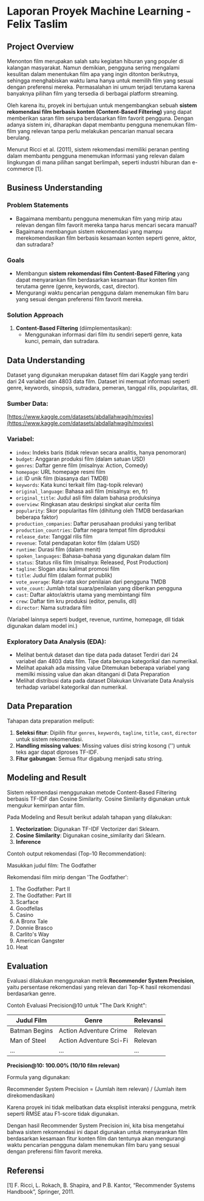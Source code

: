 # Laporan Proyek Machine Learning - Felix Taslim

## Project Overview

Menonton film merupakan salah satu kegiatan hiburan yang populer di kalangan masyarakat. Namun demikian, pengguna sering mengalami kesulitan dalam menentukan film apa yang ingin ditonton berikutnya, sehingga menghabiskan waktu lama hanya untuk memilih film yang sesuai dengan preferensi mereka. Permasalahan ini umum terjadi terutama karena banyaknya pilihan film yang tersedia di berbagai platform streaming.

Oleh karena itu, proyek ini bertujuan untuk mengembangkan sebuah **sistem rekomendasi film berbasis konten (Content-Based Filtering)** yang dapat memberikan saran film serupa berdasarkan film favorit pengguna. Dengan adanya sistem ini, diharapkan dapat membantu pengguna menemukan film-film yang relevan tanpa perlu melakukan pencarian manual secara berulang.

Menurut Ricci et al. (2011), sistem rekomendasi memiliki peranan penting dalam membantu pengguna menemukan informasi yang relevan dalam lingkungan di mana pilihan sangat berlimpah, seperti industri hiburan dan e-commerce [1].

## Business Understanding

### Problem Statements
- Bagaimana membantu pengguna menemukan film yang mirip atau relevan dengan film favorit mereka tanpa harus mencari secara manual?
- Bagaimana membangun sistem rekomendasi yang mampu merekomendasikan film berbasis kesamaan konten seperti genre, aktor, dan sutradara?

### Goals
- Membangun **sistem rekomendasi film Content-Based Filtering** yang dapat menyarankan film berdasarkan kesamaan fitur konten film terutama genre (genre, keywords, cast, director).
- Mengurangi waktu pencarian pengguna dalam menemukan film baru yang sesuai dengan preferensi film favorit mereka.

### Solution Approach
1. **Content-Based Filtering** (diimplementasikan):
   - Menggunakan informasi dari film itu sendiri seperti genre, kata kunci, pemain, dan sutradara.

## Data Understanding

Dataset yang digunakan merupakan dataset film dari Kaggle yang terdiri dari 24 variabel dan 4803 data film. Dataset ini memuat informasi seperti genre, keywords, sinopsis, sutradara, pemeran, tanggal rilis, popularitas, dll.

### Sumber Data:
[https://www.kaggle.com/datasets/abdallahwagih/movies](https://www.kaggle.com/datasets/abdallahwagih/movies)

### Variabel:
* `index`: Indeks baris (tidak relevan secara analitis, hanya penomoran)
* `budget`: Anggaran produksi film (dalam satuan USD)
* `genres`: Daftar genre film (misalnya: Action, Comedy)
* `homepage`: URL homepage resmi film
* `id`: ID unik film (biasanya dari TMDB)
* `keywords`: Kata kunci terkait film (tag-topik relevan)
* `original_language`: Bahasa asli film (misalnya: en, fr)
* `original_title`: Judul asli film dalam bahasa produksinya
* `overview`: Ringkasan atau deskripsi singkat alur cerita film
* `popularity`: Skor popularitas film (dihitung oleh TMDB berdasarkan beberapa faktor)
* `production_companies`: Daftar perusahaan produksi yang terlibat
* `production_countries`: Daftar negara tempat film diproduksi
* `release_date`: Tanggal rilis film
* `revenue`: Total pendapatan kotor film (dalam USD)
* `runtime`: Durasi film (dalam menit)
* `spoken_languages`: Bahasa-bahasa yang digunakan dalam film
* `status`: Status rilis film (misalnya: Released, Post Production)
* `tagline`: Slogan atau kalimat promosi film
* `title`: Judul film (dalam format publik)
* `vote_average`: Rata-rata skor penilaian dari pengguna TMDB
* `vote_count`: Jumlah total suara/penilaian yang diberikan pengguna
* `cast`: Daftar aktor/aktris utama yang membintangi film
* `crew`: Daftar tim kru produksi (editor, penulis, dll)
* `director`: Nama sutradara film

(Variabel lainnya seperti budget, revenue, runtime, homepage, dll tidak digunakan dalam model ini.)

### Exploratory Data Analysis (EDA):
- Melihat bentuk dataset dan tipe data pada dataset
  Terdiri dari 24 variabel dan 4803 data film. Tipe data berupa kategorikal dan numerikal.
- Melihat apakah ada missing value
  Ditemukan beberapa variabel yang memilki missing value dan akan ditangani di Data Preparation
- Melihat distribusi data pada dataset
  Dilakukan Univariate Data Analysis terhadap variabel kategorikal dan numerikal.

## Data Preparation

Tahapan data preparation meliputi:
1. **Seleksi fitur**: Dipilih fitur `genres`, `keywords`, `tagline`, `title`, `cast`, `director` untuk sistem rekomendasi.
2. **Handling missing values**: Missing values diisi string kosong ('') untuk teks agar dapat diproses TF-IDF.
3. **Fitur gabungan**: Semua fitur digabung menjadi satu string.

## Modeling and Result

Sistem rekomendasi menggunakan metode Content-Based Filtering berbasis TF-IDF dan Cosine Similarity. Cosine Similarity digunakan untuk mengukur kemiripan antar film.

Pada Modeling and Result berikut adalah tahapan yang dilakukan:
1. **Vectorization**: Digunakan TF-IDF Vectorizer dari Sklearn.
2. **Cosine Similarity**: Digunakan cosine_similarity dari Sklearn.
3. **Inference**

Contoh output rekomendasi (Top-10 Recommendation):

Masukkan judul film: The Godfather

Rekomendasi film mirip dengan 'The Godfather':

1. The Godfather: Part II
2. The Godfather: Part III
3. Scarface
4. Goodfellas
5. Casino
6. A Bronx Tale
7. Donnie Brasco
8. Carlito's Way
9. American Gangster
10. Heat

## Evaluation

Evaluasi dilakukan menggunakan metrik **Recommender System Precision**, yaitu persentase rekomendasi yang relevan dari Top-K hasil rekomendasi berdasarkan genre.

Contoh Evaluasi Precision@10 untuk "The Dark Knight":

| Judul Film            | Genre                           | Relevansi     |
|---------------------|----------------------------------|--------------|
| Batman Begins        | Action Adventure Crime           | Relevan      |
| Man of Steel         | Action Adventure Sci-Fi          | Relevan      |
| ...                 | ...                              | ...          |

**Precision@10: 100.00% (10/10 film relevan)**

Formula yang digunakan:

Recommender System Precision = (Jumlah item relevan) / (Jumlah item direkomendasikan)

Karena proyek ini tidak melibatkan data eksplisit interaksi pengguna, metrik seperti RMSE atau F1-score tidak digunakan.

Dengan hasil Recommender System Precision ini, kita bisa mengetahui bahwa sistem rekomendasi ini dapat digunakan untuk menyarankan film berdasarkan kesamaan fitur konten film dan tentunya akan mengurangi waktu pencarian pengguna dalam menemukan film baru yang sesuai dengan preferensi film favorit mereka.

## Referensi

[1] F. Ricci, L. Rokach, B. Shapira, and P.B. Kantor, “Recommender Systems Handbook”, Springer, 2011.
